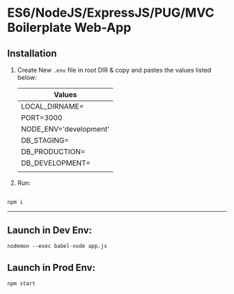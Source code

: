 # ES6/NodeJS/ExpressJS/PUG/MVC Boilerplate Web-App 

## Installation

  1. Create New `.env` file in root DIR & copy and pastes the values listed below:

        | Values                 | 
        | -------------          |
        | LOCAL_DIRNAME=         |
        | PORT=3000              |
        | NODE_ENV='development' |
        | DB_STAGING=            |
        | DB_PRODUCTION=         |
        | DB_DEVELOPMENT=        |
        |                        |

  2. Run:
  ## 
    npm i
----

## Launch in Dev Env:
    nodemon --exec babel-node app.js


## Launch in Prod Env: 
    npm start